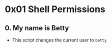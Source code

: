 # 0x01 Shell Permissions

## 0. My name is Betty

- This script changes the current user to `betty`

